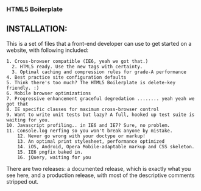 ###  HTML5 Boilerplate

## INSTALLATION:

This is a set of files that a front-end developer can use to get started on a website, with following included:

    1. Cross-browser compatible (IE6, yeah we got that.)
	  2. HTML5 ready. Use the new tags with certainty.
	  3. Optimal caching and compression rules for grade-A performance
    4. Best practice site configuration defaults
    5. Think there's too much? The HTML5 Boilerplate is delete-key friendly. :)
    6. Mobile browser optimizations
    7. Progressive enhancement graceful degredation ........ yeah yeah we got that
    8. IE specific classes for maximum cross-browser control
    9. Want to write unit tests but lazy? A full, hooked up test suite is waiting for you.
    10. Javascript profiling.. in IE6 and IE7? Sure, no problem.
    11. Console.log nerfing so you won't break anyone by mistake.
		12. Never go wrong with your doctype or markup!
		13. An optimal print stylesheet, performance optimized
		14. iOS, Android, Opera Mobile-adaptable markup and CSS skeleton.
		15. IE6 pngfix baked in.
		16. jQuery, waiting for you
		

There are two releases: a documented release, which is exactly what you see here, and a production release, with most of the descriptive comments stripped out.

